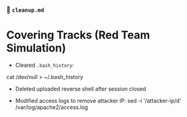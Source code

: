 ### 📄 `cleanup.md`

# Covering Tracks (Red Team Simulation)

- Cleared `.bash_history`:

cat /dev/null > ~/.bash_history

- Deleted uploaded reverse shell after session closed

- Modified access logs to remove attacker IP:
sed -i '/attacker-ip/d' /var/log/apache2/access.log


